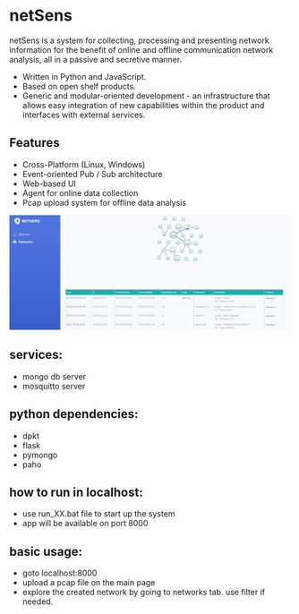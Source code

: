 # netSens


netSens is a system for collecting, processing and presenting network information for the benefit of online and offline communication network analysis, all in a passive and secretive manner.


* Written in Python and JavaScript.
* Based on open shelf products.
* Generic and modular-oriented development - an infrastructure that allows easy integration of new capabilities within the product and interfaces with external services.

## Features

- Cross-Platform (Linux, Windows)
- Event-oriented Pub / Sub architecture
- Web-based UI
- Agent for online data collection
- Pcap upload system for offline data analysis


<img src="https://github.com/cyberj19/netsens/blob/master/netsens.jpg" alt="Screenshot of netsens" width="560"/>




## services:
- mongo db server
- mosquitto server

## python dependencies:
- dpkt
- flask
- pymongo
- paho

## how to run in localhost:
- use run_XX.bat file to start up the system
- app will be available on port 8000

## basic usage:
- goto localhost:8000
- upload a pcap file on the main page
- explore the created network by going to networks tab. use filter if needed.
